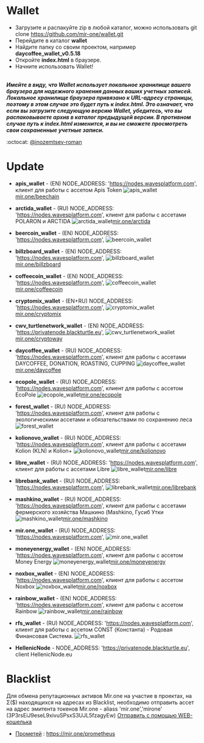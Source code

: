 # Wallet

* Загрузите и распакуйте zip в любой каталог, можно использовать git clone https://github.com/mir-one/wallet.git </br>
* Перейдите в каталог **wallet**</br>
* Найдите папку со своим проектом, например **daycoffee_wallet_v0.5.18**</br>
* Откройте **index.html** в браузере.</br>
* Начните использовать Wallet!
</br></br>

**_Имейте в виду, что Wallet использует локальное хранилище вашего браузера для надежного хранения данных ваших учетных записей. Локальное хранилище браузера привязано к URL-адресу страницы, поэтому в этом случае это будет путь к index.html. Это означает, что если вы загрузите следующую версию Wallet, убедитесь, что вы распаковываете архив в каталог предыдущей версии. В противном случае путь к index.html изменится, и вы не сможете просмотреть свои сохраненные учетные записи._**

:octocat: [@inozemtsev-roman](https://github.com/inozemtsev-roman)

# Update

* **apis_wallet** - (EN) NODE_ADDRESS: 'https://nodes.wavesplatform.com', клиент для работы с ассетом Apis Token
![apis_wallet](https://github.com/mir-one/wallet/blob/master/apis_wallet_v0.5.18/apis.png)[mir.one/beechain](https://mir.one/beechain/)
* **arctida_wallet** - (RU) NODE_ADDRESS: 'https://nodes.wavesplatform.com', клиент для работы с ассетами POLARON и ARCTIDA
![arctida_wallet](https://github.com/mir-one/wallet/blob/master/arctida_wallet_v0.5.18/arctida.png)[mir.one/arctida](https://mir.one/arctida/)
* **beercoin_wallet** - (EN) NODE_ADDRESS: 'https://nodes.wavesplatform.com',
![beercoin_wallet]()
* **billzboard_wallet** - (EN) NODE_ADDRESS: 'https://nodes.wavesplatform.com',
![billzboard_wallet](https://github.com/mir-one/wallet/blob/master/billzboard_wallet_v0.5.18/billzboard.png)[mir.one/billzboard](https://mir.one/billzboard/)
* **coffeecoin_wallet** - (EN) NODE_ADDRESS: 'https://nodes.wavesplatform.com',
![coffeecoin_wallet](https://github.com/mir-one/wallet/blob/master/coffeecoin_wallet_v0.5.18/coffeecoin.png)[mir.one/coffeecoin](https://mir.one/coffeecoin/)
* **cryptomix_wallet** - (EN+RU) NODE_ADDRESS: 'https://nodes.wavesplatform.com',
![cryptomix_wallet](https://github.com/mir-one/wallet/blob/master/cryptomix_wallet_v0.5.18/cryptomix.png)[mir.one/cryptomix](https://mir.one/cryptomix/)
* **cwv_turtlenetwork_wallet** - (EN) NODE_ADDRESS: 'https://privatenode.blackturtle.eu',
![cwv_turtlenetwork_wallet](https://github.com/mir-one/wallet/blob/master/cwv_turtlenetwork_v0.5.18/cryptoway.png)[mir.one/cryptoway](https://mir.one/cryptoway/)
* **daycoffee_wallet** - (RU) NODE_ADDRESS: 'https://nodes.wavesplatform.com', клиент для работы с ассетами DAYCOFFEE, DONATION, ROASTING, CUPPING
![daycoffee_wallet](https://github.com/mir-one/wallet/blob/master/daycoffee_wallet_v0.5.18/daycoffee.png)[mir.one/daycoffee](https://daycoffee.org/wallet/)
* **ecopole_wallet** - (RU) NODE_ADDRESS: 'https://nodes.wavesplatform.com', клиент для работы с ассетом EcoPole
![ecopole_wallet](https://github.com/mir-one/wallet/blob/master/ecopole_wallet_v0.5.18/ecopole.png)[mir.one/ecopole](https://mir.one/ecopole/)
* **forest_wallet** - (RU) NODE_ADDRESS: 'https://nodes.wavesplatform.com', клиент для работы с экологическими ассетами и обязательствами по сохранению леса
![forest_wallet]()
* **kolionovo_wallet** - (RU) NODE_ADDRESS: 'https://nodes.wavesplatform.com', клиент для работы с ассетами Kolion (KLN) и Kolion+
![kolionovo_wallet](https://github.com/mir-one/wallet/blob/master/kolionovo_wallet_v0.5.18/kolionovo.png)[mir.one/kolionovo](https://mir.one/kolionovo/)
* **libre_wallet** - (RU) NODE_ADDRESS: 'https://nodes.wavesplatform.com', клиент для работы с ассетами Libre
![libre_wallet](https://github.com/mir-one/wallet/blob/master/libre_wallet_v0.5.18/libre.png)[mir.one/libre](https://mir.one/libre/)
* **librebank_wallet** - (RU) NODE_ADDRESS: 'https://nodes.wavesplatform.com',
![librebank_wallet](https://github.com/mir-one/wallet/blob/master/librebank_wallet_v0.5.18/librebank.png)[mir.one/librebank](https://mir.one/librebank/)
* **mashkino_wallet** - (RU) NODE_ADDRESS: 'https://nodes.wavesplatform.com', клиент для работы с ассетами фермерского хозяйства Машкино (Mashkino, Гусиб Утки
![mashkino_wallet](https://github.com/mir-one/wallet/blob/master/mashkino_wallet_v0.5.18/mashkino.png)[mir.one/mashkino](https://mir.one/mashkino/)
* **mir.one_wallet** - (RU) NODE_ADDRESS: 'https://nodes.wavesplatform.com',
![mir.one_wallet]()
* **moneyenergy_wallet** - (EN) NODE_ADDRESS: 'https://nodes.wavesplatform.com', клиент для работы с ассетом Money Energy
![moneyenergy_wallet](https://github.com/mir-one/wallet/blob/master/moneyenergy_wallet_v0.5.18/moneyenergy.png)[mir.one/moneyenergy](https://mir.one/moneyenergy/)
* **noxbox_wallet** - (EN) NODE_ADDRESS: 'https://nodes.wavesplatform.com', клиент для работы с ассетом Noxbox
![noxbox_wallet](https://github.com/mir-one/wallet/blob/master/noxbox_wallet_v0.5.18/Noxbox.png)[mir.one/noxbox](https://mir.one/noxbox/)
* **rainbow_wallet** - (EN) NODE_ADDRESS: 'https://nodes.wavesplatform.com', клиент для работы с ассетом Rainbow
![rainbow_wallet](https://github.com/mir-one/wallet/blob/master/rainbow_wallet_v0.5.18/rainbow.png)[mir.one/rainbow](https://mir.one/raainbow/)
* **rfs_wallet** - (RU) NODE_ADDRESS: 'https://nodes.wavesplatform.com', клиент для работы с ассетом CONST (Константа) - Родовая Финансовая Система.
![rfs_wallet]()

* **HellenicNode** - NODE_ADDRESS: 'https://privatenode.blackturtle.eu', client HellenicNode.eu

# Blacklist
Для обмена репутационных активов Mir.one на участие в проектах, на Σ($) находящихся на адресах из Blacklist, необходимо отправить ассет на адрес эмитента токенов Mir.one - aliass 'mir.one','mirone' (3P3rsEiJ9eseL9xivuSPsxS3UJL5fzagyEw)
[Отправить с помощью WEB-кошелька](https://beta.wavesplatform.com/#send/BfcSWA26FpztiKwkhAWjpiqXpRwzUWahDfpF88gHp469?recipient=3P3rsEiJ9eseL9xivuSPsxS3UJL5fzagyEw&amount=20000000.00000000)

* [Прометей](https://www.icoprometheus.com) : https://mir.one/prometheus
